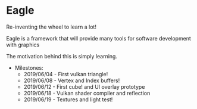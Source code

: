 # Eagle
Re-inventing the wheel to learn a lot!

Eagle is a framework that will provide many tools for software development with graphics

The motivation behind this is simply learning.

- Milestones:
  - 2019/06/04 - First vulkan triangle!
  - 2019/06/08 - Vertex and Index buffers!
  - 2019/06/12 - First cube! and UI overlay prototype
  - 2019/06/18 - Vulkan shader compiler and reflection
  - 2019/06/19 - Textures and light test!